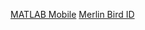 [MATLAB Mobile](https://www.mathworks.com/products/matlab-mobile.html)
[Merlin Bird ID](https://merlin.allaboutbirds.org/)
